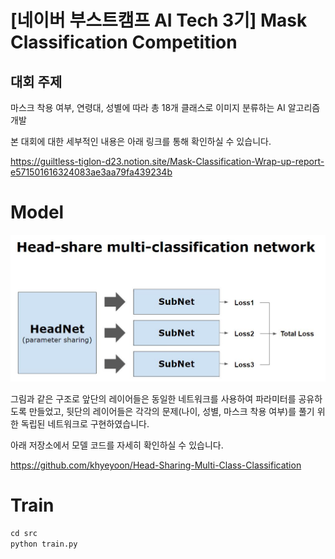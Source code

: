 # [네이버 부스트캠프 AI Tech 3기] Mask Classification Competition

## 대회 주제

마스크 착용 여부, 연령대, 성별에 따라 총 18개 클래스로 이미지 분류하는 AI 알고리즘 개발

본 대회에 대한 세부적인 내용은 아래 링크를 통해 확인하실 수 있습니다.

https://guiltless-tiglon-d23.notion.site/Mask-Classification-Wrap-up-report-e571501616324083ae3aa79fa439234b

# Model

<img src="https://github.com/boostcampaitech3/level1-image-classification-level1-nlp-07/blob/main/hy_baseline/model.JPG">

그림과 같은 구조로 앞단의 레이어들은 동일한 네트워크를 사용하여 파라미터를 공유하도록 만들었고, 뒷단의 레이어들은 각각의 문제(나이, 성별, 마스크 착용 여부)를 풀기 위한 독립된 네트워크로 구현하였습니다.

아래 저장소에서 모델 코드를 자세히 확인하실 수 있습니다.

https://github.com/khyeyoon/Head-Sharing-Multi-Class-Classification

# Train

```python
cd src
python train.py
```
